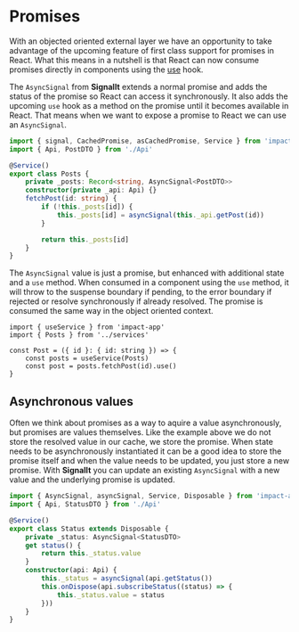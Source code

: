 
# Promises

With an objected oriented external layer we have an opportunity to take advantage of the upcoming feature of first class support for promises in React. What this means in a nutshell is that React can now consume promises directly in components using the [use](https://blixtdev.com/all-about-reacts-new-use-hook/) hook.

The `AsyncSignal` from **SignalIt** extends a normal promise and adds the status of the promise so React can access it synchronously. It also adds the upcoming `use` hook as a method on the promise until it becomes available in React. That means when we want to expose a promise to React we can use an `AsyncSignal`.

```ts
import { signal, CachedPromise, asCachedPromise, Service } from 'impact-app'
import { Api, PostDTO } from './Api'

@Service()
export class Posts {
    private _posts: Record<string, AsyncSignal<PostDTO>>
    constructor(private _api: Api) {}
    fetchPost(id: string) {
        if (!this._posts[id]) {
            this._posts[id] = asyncSignal(this._api.getPost(id))
        }

        return this._posts[id]
    }
}
```

The `AsyncSignal` value is just a promise, but enhanced with additional state and a `use` method. When consumed in a component using the `use` method, it will throw to the suspense boundary if pending, to the error boundary if rejected or resolve synchronously if already resolved. The promise is consumed the same way in the object oriented context.

```tsx
import { useService } from 'impact-app'
import { Posts } from '../services'

const Post = ({ id }: { id: string }) => {
    const posts = useService(Posts)
    const post = posts.fetchPost(id).use()
}
```

## Asynchronous values

Often we think about promises as a way to aquire a value asynchronously, but promises are values themselves. Like the example above we do not store the resolved value in our cache, we store the promise. When state needs to be asynchronously instantiated it can be a good idea to store the promise itself and when the value needs to be updated, you just store a new promise. With **SignalIt** you can update an existing `AsyncSignal` with a new value and the underlying promise is updated.

```ts
import { AsyncSignal, asyncSignal, Service, Disposable } from 'impact-app'
import { Api, StatusDTO } from './Api'

@Service()
export class Status extends Disposable {
    private _status: AsyncSignal<StatusDTO>
    get status() {
        return this._status.value
    }
    constructor(api: Api) {
        this._status = asyncSignal(api.getStatus())
        this.onDispose(api.subscribeStatus((status) => {
            this._status.value = status
        }))
    }
}
```

